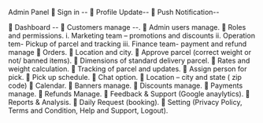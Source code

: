 
Admin Panel
 Sign in --
 Profile Update--
 Push Notification--
<!--  History. -->
 Dashboard -- 
 Customers manage --.
 Admin users manage.
 Roles and permissions.
i. Marketing team – promotions and discounts
ii. Operation tem- Pickup of parcel and tracking
iii. Finance team- payment and refund manage
 Orders.
 Location and city.
 Approve parcel (correct weight or not/ banned items).
 Dimensions of standard delivery parcel.
 Rates and weight calculation.
 Tracking of parcel and updates.
 Assign person for pick.
 Pick up schedule.
 Chat option.
 Location – city and state ( zip code)
 Calendar.
 Banners manage.
 Discounts manage.
 Payments manage.
 Refunds Manage.
 Feedback & Support (Google anaylytics).
 Reports & Analysis.
 Daily Request (booking).
 Setting (Privacy Policy, Terms and Condition, Help and Support, Logout).
